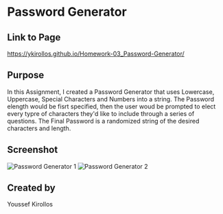 # Password Generator

## Link to Page
https://ykirollos.github.io/Homework-03_Password-Generator/
## Purpose
In this Assignment, I created a Password Generator that uses Lowercase, Uppercase, Special Characters and Numbers into a string.
The Password elength would be fisrt specified, then the user woud be prompted to elect every typre of characters they'd like to include through a series of questions.
The Final Password is a randomized string of the desired characters and length.

## Screenshot
![Password Generator 1](https://user-images.githubusercontent.com/95987781/156944760-f6aaa0fa-2baf-42a3-85eb-5f8c7e107036.jpg)
![Password Generator 2](https://user-images.githubusercontent.com/95987781/156944761-cc0fe99a-537e-4207-b9d7-f0770b4aaade.jpg)

## Created by
Youssef Kirollos
